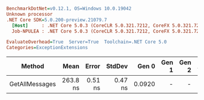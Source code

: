 ``` ini

BenchmarkDotNet=v0.12.1, OS=Windows 10.0.19042
Unknown processor
.NET Core SDK=5.0.200-preview.21079.7
  [Host]     : .NET Core 5.0.3 (CoreCLR 5.0.321.7212, CoreFX 5.0.321.7212), X64 RyuJIT
  Job-NPULEA : .NET Core 5.0.3 (CoreCLR 5.0.321.7212, CoreFX 5.0.321.7212), X64 RyuJIT

EvaluateOverhead=True  Server=True  Toolchain=.NET Core 5.0  
Categories=ExceptionExtensions  

```
|         Method |     Mean |   Error |  StdDev |  Gen 0 | Gen 1 | Gen 2 | Allocated |
|--------------- |---------:|--------:|--------:|-------:|------:|------:|----------:|
| GetAllMessages | 263.8 ns | 0.51 ns | 0.47 ns | 0.0920 |     - |     - |     832 B |

